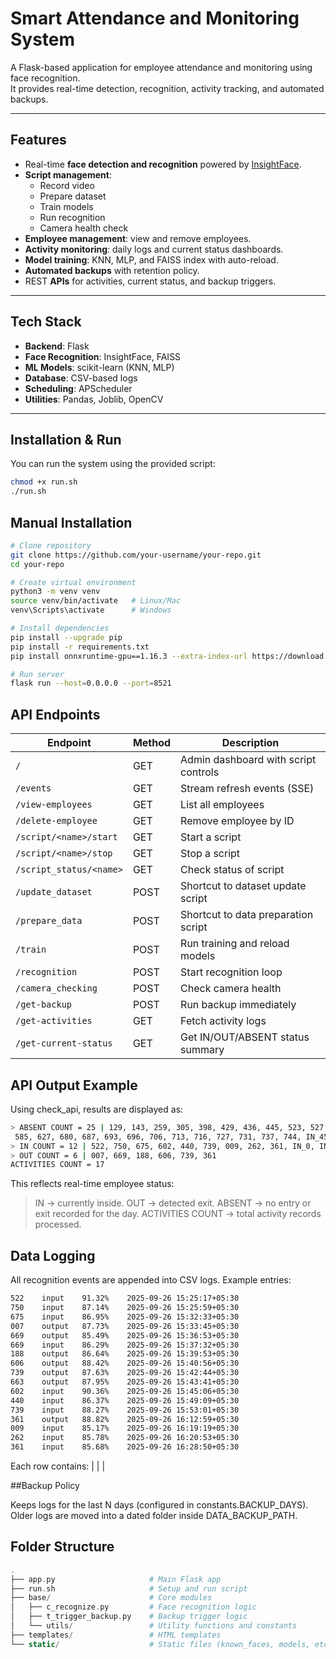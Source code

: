 # Smart Attendance and Monitoring System

A Flask-based application for employee attendance and monitoring using face recognition.  
It provides real-time detection, recognition, activity tracking, and automated backups.

---

## Features

- Real-time **face detection and recognition** powered by [InsightFace](https://github.com/deepinsight/insightface).
- **Script management**:
  - Record video
  - Prepare dataset
  - Train models
  - Run recognition
  - Camera health check
- **Employee management**: view and remove employees.
- **Activity monitoring**: daily logs and current status dashboards.
- **Model training**: KNN, MLP, and FAISS index with auto-reload.
- **Automated backups** with retention policy.
- REST **APIs** for activities, current status, and backup triggers.

---

## Tech Stack

- **Backend**: Flask  
- **Face Recognition**: InsightFace, FAISS  
- **ML Models**: scikit-learn (KNN, MLP)  
- **Database**: CSV-based logs  
- **Scheduling**: APScheduler  
- **Utilities**: Pandas, Joblib, OpenCV  

---

## Installation & Run

You can run the system using the provided script:

```bash
chmod +x run.sh
./run.sh

```
## Manual Installation
```bash
# Clone repository
git clone https://github.com/your-username/your-repo.git
cd your-repo

# Create virtual environment
python3 -m venv venv
source venv/bin/activate   # Linux/Mac
venv\Scripts\activate      # Windows

# Install dependencies
pip install --upgrade pip
pip install -r requirements.txt
pip install onnxruntime-gpu==1.16.3 --extra-index-url https://download.pytorch.org/whl/cu117

# Run server
flask run --host=0.0.0.0 --port=8521
```
## API Endpoints

| Endpoint                | Method | Description                          |
| ----------------------- | ------ | ------------------------------------ |
| `/`                     | GET    | Admin dashboard with script controls |
| `/events`               | GET    | Stream refresh events (SSE)          |
| `/view-employees`       | GET    | List all employees                   |
| `/delete-employee`      | GET    | Remove employee by ID                |
| `/script/<name>/start`  | GET    | Start a script                       |
| `/script/<name>/stop`   | GET    | Stop a script                        |
| `/script_status/<name>` | GET    | Check status of script               |
| `/update_dataset`       | POST   | Shortcut to dataset update script    |
| `/prepare_data`         | POST   | Shortcut to data preparation script  |
| `/train`                | POST   | Run training and reload models       |
| `/recognition`          | POST   | Start recognition loop               |
| `/camera_checking`      | POST   | Check camera health                  |
| `/get-backup`           | POST   | Run backup immediately               |
| `/get-activities`       | GET    | Fetch activity logs                  |
| `/get-current-status`   | GET    | Get IN/OUT/ABSENT status summary     |

## API Output Example
Using check_api, results are displayed as:
```bash
> ABSENT COUNT = 25 | 129, 143, 259, 305, 398, 429, 436, 445, 523, 527, 560,
 585, 627, 680, 687, 693, 696, 706, 713, 716, 727, 731, 737, 744, IN_45
> IN COUNT = 12 | 522, 750, 675, 602, 440, 739, 009, 262, 361, IN_0, IN_38, IN_55
> OUT COUNT = 6 | 007, 669, 188, 606, 739, 361
ACTIVITIES COUNT = 17
```
This reflects real-time employee status:

> IN → currently inside.
OUT → detected exit.
ABSENT → no entry or exit recorded for the day.
ACTIVITIES COUNT → total activity records processed.

## Data Logging
All recognition events are appended into CSV logs. Example entries:
```bash
522    input    91.32%    2025-09-26 15:25:17+05:30
750    input    87.14%    2025-09-26 15:25:59+05:30
675    input    86.95%    2025-09-26 15:32:33+05:30
007    output   87.73%    2025-09-26 15:33:45+05:30
669    output   85.49%    2025-09-26 15:36:53+05:30
669    input    86.29%    2025-09-26 15:37:32+05:30
188    output   86.64%    2025-09-26 15:39:53+05:30
606    output   88.42%    2025-09-26 15:40:56+05:30
739    output   87.63%    2025-09-26 15:42:44+05:30
663    output   87.95%    2025-09-26 15:43:41+05:30
602    input    90.36%    2025-09-26 15:45:06+05:30
440    input    86.37%    2025-09-26 15:49:09+05:30
739    input    88.27%    2025-09-26 15:53:01+05:30
361    output   88.82%    2025-09-26 16:12:59+05:30
009    input    85.17%    2025-09-26 16:19:19+05:30
262    input    85.78%    2025-09-26 16:20:53+05:30
361    input    85.68%    2025-09-26 16:28:50+05:30
```
Each row contains:
<Employee ID> | <Direction> | <Confidence> | <Timestamp>

##Backup Policy

Keeps logs for the last N days (configured in constants.BACKUP_DAYS).
Older logs are moved into a dated folder inside DATA_BACKUP_PATH.

## Folder Structure
```php
.
├── app.py                     # Main Flask app
├── run.sh                     # Setup and run script
├── base/                      # Core modules
│   ├── c_recognize.py         # Face recognition logic
│   ├── t_trigger_backup.py    # Backup trigger logic
│   └── utils/                 # Utility functions and constants
├── templates/                 # HTML templates
└── static/                    # Static files (known_faces, models, etc.)
```

